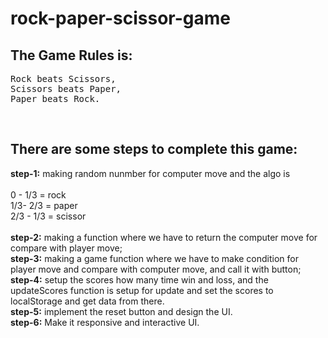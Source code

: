 ﻿# rock-paper-scissor-game
<h2> <b>The Game Rules is:</b></h2>
<pre>
Rock beats Scissors,
Scissors beats Paper,
Paper beats Rock.
</pre>
</br>
<h2>There are some steps to complete this game:</h2>

**step-1:** making random nunmber for computer move and the algo is </br>
</br>
        0 - 1/3 = rock
        </br>
        1/3- 2/3 = paper
        </br>
        2/3 - 1/3 = scissor
        </br>
</br>
**step-2:** making a function where we have to return the computer move for compare with player move;
</br>
**step-3:** making a game function where we have to make condition for player move and compare with computer move, and call it with button;
</br>
**step-4:** setup the scores how many time win and loss, and the updateScores function is setup for update and set the scores to localStorage and get data from there.
</br>
**step-5:** implement the reset button and design the UI.
</br>
**step-6:** Make it responsive and interactive UI.

